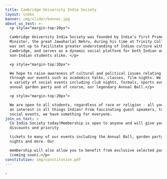 ```yaml
---
title: Cambridge University India Society
layout: index
banner: img/slider/banner.jpg
about_us_text: >-
  <p style="margin-top:20px">

  Cambridge University India Society was founded by India’s first Prime
  Minister, the great Jawaharlal Nehru, during his time at Trinity College. It
  was set up to facilitate greater understanding of Indian culture within
  Cambridge, and serves as a dynamic social platform for both Indian and
  non-Indian students alike. </p>

  <p style="margin-top:20px">

  We hope to raise awareness of cultural and political issues relating to India
  through our events such as academics talks, classes, film nights. We also host
  a variety of social events including club nights, formals, sports events, our
  annual garden party and of course, our legendary Annual Ball.</p>

  <p style="margin-top:20px">

  We are open to all students, regardless of race or religion - all you need is
  an interest in all things Indian! From fascinating guest speakers, to exciting
  social events, we have something for everyone.
join_us_text: >
  CU India Society today!Membership is open to anyone and will give you
  discounts and priority

  tickets to many of our events including the Annual Ball, garden party, club
  nights and more. Our

  membership will also allow you to benefit from exclusive selected partners
  (coming soon).</p>
constitution: img/constitution.pdf
---
```

\-
